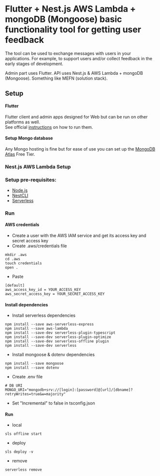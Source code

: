 # Flutter + Nest.js AWS Lambda + mongoDB (Mongoose) basic functionality tool for getting user feedback

The tool can be used to exchange messages with users in your applications. For example, to support users and/or collect feedback in the early stages of development.

Admin part uses Flutter. API uses Nest.js & AWS Lambda + mongoDB (Mongoose). Something like MEFN (solution stack).

## Setup

#### Flutter

Flutter client and admin apps designed for Web but can be run on other platforms as well.  
See official [instructions](https://flutter.dev/docs/development/tools/android-studio) on how to run them.

#### Setup Mongo database
Any Mongo hosting is fine but for ease of use you can set up the [MongoDB Atlas](https://www.mongodb.com/) Free Tier.

### Nest.js AWS Lambda Setup

### Setup pre-requisites:
* [Node.js](https://nodejs.org/en/)
* [NestCLI](https://docs.nestjs.com/cli/overview)
* [Serverless](https://www.serverless.com/framework/docs/providers/aws/guide/installation/)

### Run

#### AWS credentials
* Create a user with the AWS IAM service and get its access key and secret access key
* Create .aws/credentials file
```text
mkdir .aws
cd .aws
touch credentials
open .
```
* Paste
```text
[default]
aws_access_key_id = YOUR_ACCESS_KEY
aws_secret_access_key = YOUR_SECRET_ACCESS_KEY
```
#### Install dependencies
* Install serverless dependencies
```text
npm install --save aws-serverless-express
npm install --save aws-lambda
npm install --save-dev serverless-plugin-typescript
npm install --save-dev serverless-plugin-optimize
npm install --save-dev serverless-offline plugin
npm install --save-dev serverless
```
* Install mongoose & dotenv dependencies
```text
npm install --save mongoose
npm install --save dotenv
```
* Create .env file
```text
# DB URI
MONGO_URI="mongodb+srv://[login]:[password]@[url]/[dbname]?retryWrites=true&w=majority"
 ```
* Set "Incremental" to false in tsconfig.json
#### Run
* local
```text
sls offline start
```
* deploy
```text
sls deploy -v
```
* remove
```text
serverless remove
```



